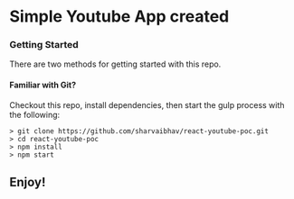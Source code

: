 # Simple Youtube App created


### Getting Started

There are two methods for getting started with this repo.

#### Familiar with Git?
Checkout this repo, install dependencies, then start the gulp process with the following:

```
> git clone https://github.com/sharvaibhav/react-youtube-poc.git
> cd react-youtube-poc
> npm install
> npm start
```

## Enjoy!